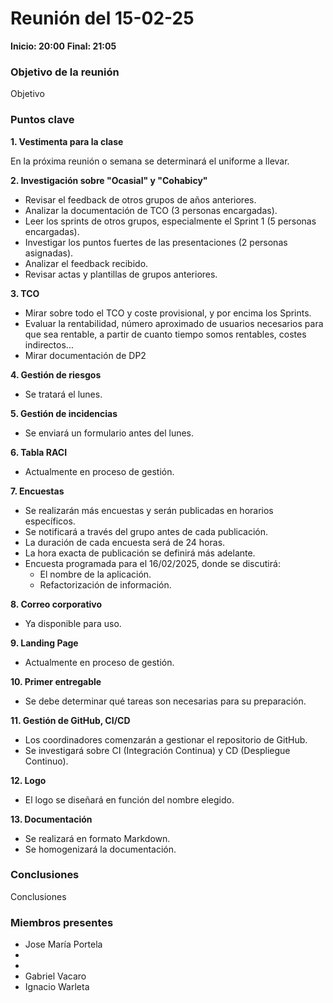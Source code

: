 # Reunión del 15-02-25

**Inicio: 20:00**
**Final: 21:05**

### Objetivo de la reunión
Objetivo

### Puntos clave

**1. Vestimenta para la clase**

En la próxima reunión o semana se determinará el uniforme a llevar.

**2. Investigación sobre "Ocasial" y "Cohabicy"**
- Revisar el feedback de otros grupos de años anteriores.
- Analizar la documentación de TCO (3 personas encargadas).
- Leer los sprints de otros grupos, especialmente el Sprint 1 (5 personas encargadas).
- Investigar los puntos fuertes de las presentaciones (2 personas asignadas).
- Analizar el feedback recibido.
- Revisar actas y plantillas de grupos anteriores.

**3. TCO**

- Mirar sobre todo el TCO y coste provisional, y por encima los Sprints.
- Evaluar la rentabilidad, número aproximado de usuarios necesarios para que sea rentable, a partir de cuanto tiempo somos rentables, costes indirectos...
- Mirar documentación de DP2

**4. Gestión de riesgos**

- Se tratará el lunes.

**5. Gestión de incidencias**

- Se enviará un formulario antes del lunes.

**6. Tabla RACI**

- Actualmente en proceso de gestión.

**7. Encuestas**

- Se realizarán más encuestas y serán publicadas en horarios específicos.
- Se notificará a través del grupo antes de cada publicación.
- La duración de cada encuesta será de 24 horas.
- La hora exacta de publicación se definirá más adelante.
- Encuesta programada para el 16/02/2025, donde se discutirá:
    - El nombre de la aplicación.
    - Refactorización de información.

**8. Correo corporativo**

- Ya disponible para uso.

**9. Landing Page**

- Actualmente en proceso de gestión.

**10. Primer entregable**

- Se debe determinar qué tareas son necesarias para su preparación.

**11. Gestión de GitHub, CI/CD**

- Los coordinadores comenzarán a gestionar el repositorio de GitHub.
- Se investigará sobre CI (Integración Continua) y CD (Despliegue Continuo).

**12. Logo**

- El logo se diseñará en función del nombre elegido.

**13. Documentación**

- Se realizará en formato Markdown.
- Se homogenizará la documentación.

### Conclusiones
Conclusiones

### Miembros presentes
- Jose María Portela
- 
-
- Gabriel Vacaro
- Ignacio Warleta

